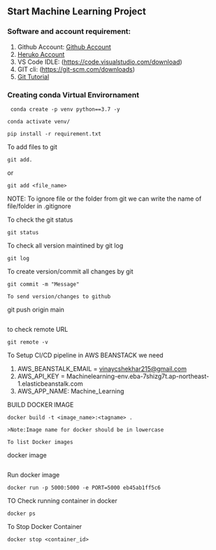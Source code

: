 ## Start Machine Learning Project

### Software and account requirement:

1. Github Account:
[Github Account](https://github.com)
2. [Heruko Account](https://id.heroku.com/login)
3. VS Code IDLE: (https://code.visualstudio.com/download)
4. GIT cli: (https://git-scm.com/downloads)
5.  [Git Tutorial](https://git-scm.com/docs)

### Creating conda Virtual Envirornament
```
 conda create -p venv python==3.7 -y
 ```

 ```
 conda activate venv/
 ```


 ```
 pip install -r requirement.txt
 ```
 

 To add files to git
 ```
 git add.
 ```

 or
 ```
 git add <file_name>
 ```

NOTE: To ignore file or the folder from git we can write the name of file/folder in .gitignore

To check the git status
```
git status
```
To check all version maintined by git log
```
git log
```

To create version/commit all changes by git
```
git commit -m "Message"

To send version/changes to github
```
git push origin main
```

```
to check remote URL
```
git remote -v
```

To Setup CI/CD pipeline in AWS BEANSTACK we need 

1. AWS_BEANSTALK_EMAIL = vinaycshekhar215@gmail.com
2. AWS_API_KEY = Machinelearning-env.eba-7shizg7t.ap-northeast-1.elasticbeanstalk.com
3. AWS_APP_NAME: Machine_Learning



BUILD DOCKER IMAGE
```
docker build -t <image_name>:<tagname> .

>Note:Image name for docker should be in lowercase

To list Docker images 
```
docker image
```
```
Run docker image
```
docker run -p 5000:5000 -e PORT=5000 eb45ab1ff5c6
```
TO Check running container in docker
```
docker ps
```
To Stop Docker Container
```
docker stop <container_id>
```


